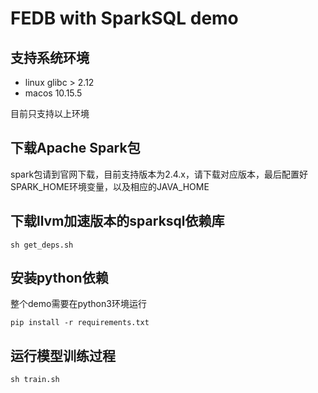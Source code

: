 # FEDB with SparkSQL demo


## 支持系统环境

* linux glibc > 2.12
* macos 10.15.5

目前只支持以上环境

## 下载Apache Spark包

spark包请到官网下载，目前支持版本为2.4.x，请下载对应版本，最后配置好SPARK_HOME环境变量，以及相应的JAVA_HOME

## 下载llvm加速版本的sparksql依赖库

```
sh get_deps.sh
```

## 安装python依赖

整个demo需要在python3环境运行

```
pip install -r requirements.txt
```

## 运行模型训练过程

```
sh train.sh
```

